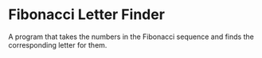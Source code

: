 # Fibonacci Letter Finder
A program that takes the numbers in the Fibonacci sequence and finds the corresponding letter for them.
